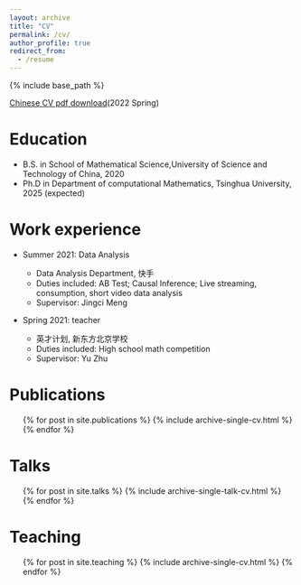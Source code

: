 ```yaml
---
layout: archive
title: "CV"
permalink: /cv/
author_profile: true
redirect_from:
  - /resume
---
```


{% include base_path %}

[Chinese CV pdf download](https://github.com/changyf98/changyf98.github.io/blob/master/files/%E7%AE%80%E5%8E%86_%E5%B8%B8%E8%8A%B8%E5%87%A12022-3.pdf)(2022 Spring)

Education
======
* B.S. in School of Mathematical Science,University of Science and Technology of China, 2020
* Ph.D in Department of computational Mathematics, Tsinghua University, 2025 (expected)

Work experience
======
* Summer 2021: Data Analysis
  * Data Analysis Department, 快手
  * Duties included: AB Test; Causal Inference; Live streaming, consumption, short video data analysis
  * Supervisor: Jingci Meng

* Spring 2021: teacher
  * 英才计划, 新东方北京学校
  * Duties included: High school math competition
  * Supervisor: Yu Zhu

Publications
======
  <ul>{% for post in site.publications %}
    {% include archive-single-cv.html %}
  {% endfor %}</ul>
  
Talks
======
  <ul>{% for post in site.talks %}
    {% include archive-single-talk-cv.html %}
  {% endfor %}</ul>
  
Teaching
======
  <ul>{% for post in site.teaching %}
    {% include archive-single-cv.html %}
  {% endfor %}</ul>
  

